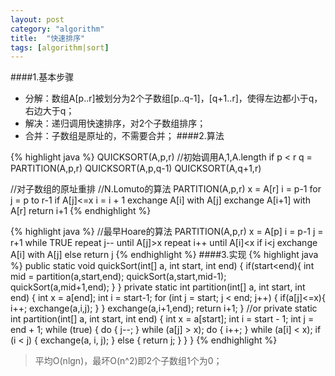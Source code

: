 ```yaml
---
layout: post
category: "algorithm"
title:  "快速排序"
tags: [algorithm|sort]
---
```

####1.基本步骤
-  分解：数组A[p..r]被划分为2个子数组[p..q-1]，[q+1..r]，使得左边都小于q，右边大于q；
-  解决：递归调用快速排序，对2个子数组排序；
-  合并：子数组是原址的，不需要合并；
####2.算法

{% highlight java %}
QUICKSORT(A,p,r) //初始调用A,1,A.length
if p < r
  q = PARTITION(A,p,r)
  QUICKSORT(A,p,q-1)
  QUICKSORT(A,q+1,r)

//对子数组的原址重排
//N.Lomuto的算法
PARTITION(A,p,r)
x = A[r]
i = p-1
for j = p to r-1
  if A[j]<=x
  i = i + 1
  exchange A[i] with A[j]
exchange A[i+1] with A[r]
return i+1
{% endhighlight %}

{% highlight java %}
//最早Hoare的算法
PARTITION(A,p,r)
x = A[p]
i = p-1
j = r+1
while TRUE
  repeat
    j--
  until A[j]>x
  repeat
    i++
  until A[i]<x
  if i<j
    exchange A[i] with A[j]
  else
    return j
{% endhighlight %}
####3.实现
{% highlight java %}
public static void quickSort(int[] a, int start, int end) {
    if(start<end){
        int mid = partition(a,start,end);
        quickSort(a,start,mid-1);
        quickSort(a,mid+1,end);
    }
}
private static int partition(int[] a, int start, int end) {
    int x = a[end];
    int i = start-1;
    for (int j = start; j < end; j++) {
        if(a[j]<=x){
            i++;
            exchange(a,i,j);
        }
    }
    exchange(a,i+1,end);
    return i+1;
}
//or
private static int partition(int[] a, int start, int end) {
  int x = a[start];
  int i = start - 1;
  int j = end + 1;
  while (true) {
    do {
      j--;
    } while (a[j] > x);
    do {
      i++;
    } while (a[i] < x);
    if (i < j) {
      exchange(a, i, j);
    } else {
      return j;
    }
  }
}
{% endhighlight %}
>平均O(nlgn)，最坏O(n^2)即2个子数组1个为0；